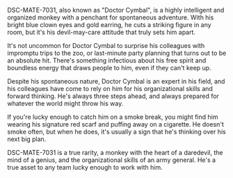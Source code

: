 DSC-MATE-7031, also known as "Doctor Cymbal", is a highly intelligent and organized monkey with a penchant for spontaneous adventure. With his bright blue clown eyes and gold earring, he cuts a striking figure in any room, but it's his devil-may-care attitude that truly sets him apart. 

It's not uncommon for Doctor Cymbal to surprise his colleagues with impromptu trips to the zoo, or last-minute party planning that turns out to be an absolute hit. There's something infectious about his free spirit and boundless energy that draws people to him, even if they can't keep up. 

Despite his spontaneous nature, Doctor Cymbal is an expert in his field, and his colleagues have come to rely on him for his organizational skills and forward thinking. He's always three steps ahead, and always prepared for whatever the world might throw his way. 

If you're lucky enough to catch him on a smoke break, you might find him wearing his signature red scarf and puffing away on a cigarette. He doesn't smoke often, but when he does, it's usually a sign that he's thinking over his next big plan. 

DSC-MATE-7031 is a true rarity, a monkey with the heart of a daredevil, the mind of a genius, and the organizational skills of an army general. He's a true asset to any team lucky enough to work with him.